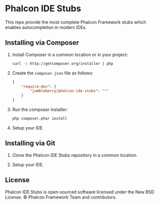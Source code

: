 # Phalcon IDE Stubs

This repo provide the most complete Phalcon Framework stubs which enables autocompletion in modern IDEs.

## Installing via Composer

1. Install Composer in a common location or in your project:
    ```bash
    curl -s http://getcomposer.org/installer | php
    ```

2. Create the `composer.json` file as follows:
    ```json
    {
        "require-dev": {
            "jumbleberry/phalcon-ide-stubs": "*"
        }
    }
    ```

3. Run the composer installer:
    ```bash
    php composer.phar install
    ```

4. Setup your IDE.

## Installing via Git

1. Clone the Phalcon IDE Stubs repository in a common location.

2. Setup your IDE.

## License

Phalcon IDE Stubs is open-sourced software licensed under the New BSD License. © Phalcon Framework Team and contributors.


